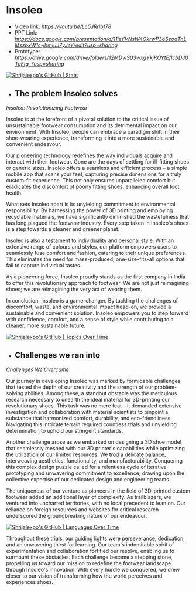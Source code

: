 # Insoleo
- Video link: *https://youtu.be/Lc5JRrlbf78*
- PPT Link: *https://docs.google.com/presentation/d/11ieYVNsW4GkrwP3oSeodTnLMszbxW1c-jhmjuJ7yJeY/edit?usp=sharing*
- Prototype: *https://drive.google.com/drive/folders/12MDvIS03wxgYkjKOYtEfIcbDJ0TqFtg_?usp=sharing*

[![Shrijalexpo's GitHub | Stats](https://stats.quine.sh/Shrijalexpo/github?theme=dark)](https://quine.sh?utm_source=widgets&utm_campaign=Shrijalexpo)


- ## The problem Insoleo solves
*Insoleo: Revolutionizing Footwear*

Insoleo is at the forefront of a pivotal solution to the critical issue of unsustainable footwear consumption and its detrimental impact on our environment. With Insoleo, people can embrace a paradigm shift in their shoe-wearing experience, transforming it into a more sustainable and convenient endeavour.

Our pioneering technology redefines the way individuals acquire and interact with their footwear. Gone are the days of settling for ill-fitting shoes or generic sizes. Insoleo offers a seamless and efficient process – a simple mobile app that scans your feet, capturing precise dimensions for a truly custom-fit experience. This not only ensures unparalleled comfort but eradicates the discomfort of poorly fitting shoes, enhancing overall foot health.

What sets Insoleo apart is its unyielding commitment to environmental responsibility. By harnessing the power of 3D printing and employing recyclable materials, we have significantly diminished the wastefulness that has long plagued the footwear industry. Every step taken in Insoleo's shoes is a step towards a cleaner and greener planet.

Insoleo is also a testament to individuality and personal style. With an extensive range of colours and styles, our platform empowers users to seamlessly fuse comfort and fashion, catering to their unique preferences. This eliminates the need for mass-produced, one-size-fits-all options that fail to capture individual tastes.

As a pioneering force, Insoleo proudly stands as the first company in India to offer this revolutionary approach to footwear. We are not just reimagining shoes; we are reimagining the very act of wearing them.

In conclusion, Insoleo is a game-changer. By tackling the challenges of discomfort, waste, and environmental impact head-on, we provide a sustainable and convenient solution. Insoleo empowers you to step forward with confidence, comfort, and a sense of style while contributing to a cleaner, more sustainable future.

[![Shrijalexpo's GitHub | Topics Over Time](https://stats.quine.sh/Shrijalexpo/topics-over-time?theme=dark)](https://quine.sh?utm_source=widgets&utm_campaign=Shrijalexpo)

- ## Challenges we ran into
*Challenges We Overcame*

Our journey in developing Insoleo was marked by formidable challenges that tested the depth of our creativity and the strength of our problem-solving abilities. Among these, a standout obstacle was the meticulous research necessary to unearth the ideal material for 3D-printing our revolutionary shoes. This task was no mere feat – it demanded extensive investigation and collaboration with material scientists to pinpoint a substance that harmonized comfort, durability, and eco-friendliness. Navigating this intricate terrain required countless trials and unyielding determination to uphold our stringent standards.

Another challenge arose as we embarked on designing a 3D shoe model that seamlessly meshed with our 3D printer's capabilities while optimizing the utilization of our limited resources. We trod a delicate balance, interweaving aesthetics, functionality, and manufacturability. Conquering this complex design puzzle called for a relentless cycle of iterative prototyping and unwavering commitment to excellence, drawing upon the collective expertise of our dedicated design and engineering teams.

The uniqueness of our venture as pioneers in the field of 3D-printed custom footwear added an additional layer of complexity. As trailblazers, we ventured into uncharted territories, with no local precedent to lean on. Our reliance on foreign resources and websites for critical research underscored the groundbreaking nature of our endeavour.

[![Shrijalexpo's GitHub | Languages Over Time](https://stats.quine.sh/Shrijalexpo/languages-over-time?theme=dark)](https://quine.sh?utm_source=widgets&utm_campaign=Shrijalexpo)

Throughout these trials, our guiding lights were perseverance, dedication, and an unwavering thirst for learning. Our team's indomitable spirit of experimentation and collaboration fortified our resolve, enabling us to surmount these obstacles. Each challenge became a stepping stone, propelling us toward our mission to redefine the footwear landscape through Insoleo's innovation. With every hurdle we conquered, we drew closer to our vision of transforming how the world perceives and experiences shoes.

